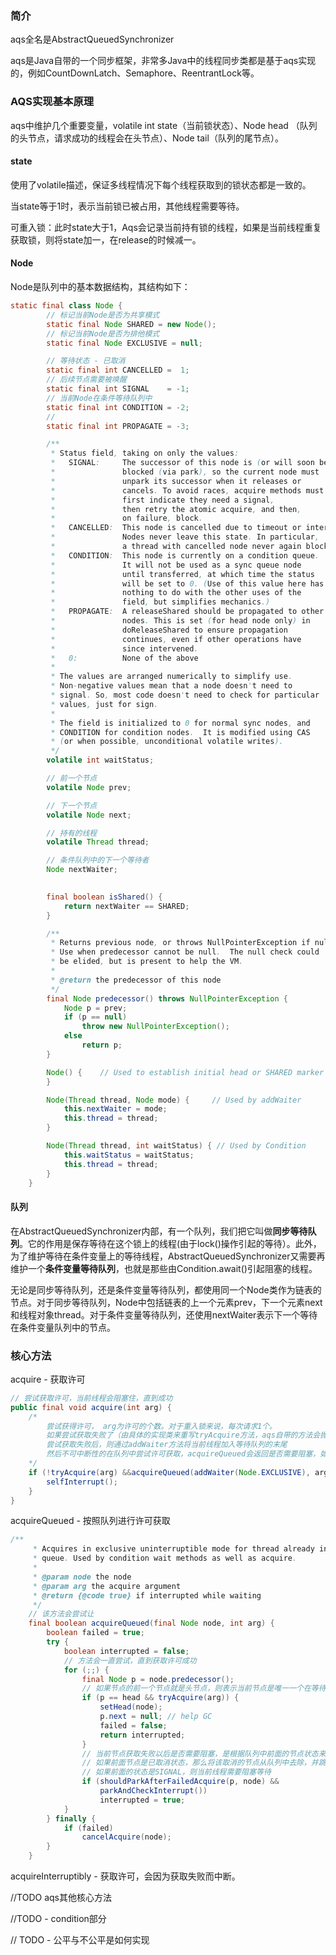 ### 简介

aqs全名是AbstractQueuedSynchronizer

aqs是Java自带的一个同步框架，非常多Java中的线程同步类都是基于aqs实现的，例如CountDownLatch、Semaphore、ReentrantLock等。

### AQS实现基本原理

aqs中维护几个重要变量，volatile int state（当前锁状态）、Node head （队列的头节点，请求成功的线程会在头节点）、Node tail（队列的尾节点）。

#### state

使用了volatile描述，保证多线程情况下每个线程获取到的锁状态都是一致的。

当state等于1时，表示当前锁已被占用，其他线程需要等待。

可重入锁：此时state大于1，Aqs会记录当前持有锁的线程，如果是当前线程重复获取锁，则将state加一，在release的时候减一。

#### Node

Node是队列中的基本数据结构，其结构如下：

```java
static final class Node {
        // 标记当前Node是否为共享模式
        static final Node SHARED = new Node();
        // 标记当前Node是否为排他模式
        static final Node EXCLUSIVE = null;

        // 等待状态 - 已取消
        static final int CANCELLED =  1;
        // 后续节点需要被唤醒
        static final int SIGNAL    = -1;
        // 当前Node在条件等待队列中
        static final int CONDITION = -2;
        // 
        static final int PROPAGATE = -3;

        /**
         * Status field, taking on only the values:
         *   SIGNAL:     The successor of this node is (or will soon be)
         *               blocked (via park), so the current node must
         *               unpark its successor when it releases or
         *               cancels. To avoid races, acquire methods must
         *               first indicate they need a signal,
         *               then retry the atomic acquire, and then,
         *               on failure, block.
         *   CANCELLED:  This node is cancelled due to timeout or interrupt.
         *               Nodes never leave this state. In particular,
         *               a thread with cancelled node never again blocks.
         *   CONDITION:  This node is currently on a condition queue.
         *               It will not be used as a sync queue node
         *               until transferred, at which time the status
         *               will be set to 0. (Use of this value here has
         *               nothing to do with the other uses of the
         *               field, but simplifies mechanics.)
         *   PROPAGATE:  A releaseShared should be propagated to other
         *               nodes. This is set (for head node only) in
         *               doReleaseShared to ensure propagation
         *               continues, even if other operations have
         *               since intervened.
         *   0:          None of the above
         *
         * The values are arranged numerically to simplify use.
         * Non-negative values mean that a node doesn't need to
         * signal. So, most code doesn't need to check for particular
         * values, just for sign.
         *
         * The field is initialized to 0 for normal sync nodes, and
         * CONDITION for condition nodes.  It is modified using CAS
         * (or when possible, unconditional volatile writes).
         */
        volatile int waitStatus;

        // 前一个节点
        volatile Node prev;

        // 下一个节点
        volatile Node next;

        // 持有的线程
        volatile Thread thread;

        // 条件队列中的下一个等待者
        Node nextWaiter;

        
        final boolean isShared() {
            return nextWaiter == SHARED;
        }

        /**
         * Returns previous node, or throws NullPointerException if null.
         * Use when predecessor cannot be null.  The null check could
         * be elided, but is present to help the VM.
         *
         * @return the predecessor of this node
         */
        final Node predecessor() throws NullPointerException {
            Node p = prev;
            if (p == null)
                throw new NullPointerException();
            else
                return p;
        }

        Node() {    // Used to establish initial head or SHARED marker
        }

        Node(Thread thread, Node mode) {     // Used by addWaiter
            this.nextWaiter = mode;
            this.thread = thread;
        }

        Node(Thread thread, int waitStatus) { // Used by Condition
            this.waitStatus = waitStatus;
            this.thread = thread;
        }
    }
```



#### 队列

在AbstractQueuedSynchronizer内部，有一个队列，我们把它叫做**同步等待队列**。它的作用是保存等待在这个锁上的线程(由于lock()操作引起的等待）。此外，为了维护等待在条件变量上的等待线程，AbstractQueuedSynchronizer又需要再维护一个**条件变量等待队列**，也就是那些由Condition.await()引起阻塞的线程。

无论是同步等待队列，还是条件变量等待队列，都使用同一个Node类作为链表的节点。对于同步等待队列，Node中包括链表的上一个元素prev，下一个元素next和线程对象thread。对于条件变量等待队列，还使用nextWaiter表示下一个等待在条件变量队列中的节点。



### 核心方法

acquire - 获取许可

```java
// 尝试获取许可，当前线程会阻塞住，直到成功
public final void acquire(int arg) {
    /*
    	尝试获得许可， arg为许可的个数。对于重入锁来说，每次请求1个。
    	如果尝试获取失败了（由具体的实现类来重写tryAcquire方法，aqs自带的方法会抛出异常）
    	尝试获取失败后，则通过addWaiter方法将当前线程加入等待队列的末尾
    	然后不可中断性的在队列中尝试许可获取，acquireQueued会返回是否需要阻塞，如果是，则使用selfInterrupt将当前线程阻塞。
    */ 
    if (!tryAcquire(arg) &&acquireQueued(addWaiter(Node.EXCLUSIVE), arg)){
        selfInterrupt();
    }
}
```

acquireQueued - 按照队列进行许可获取

```java
/**
     * Acquires in exclusive uninterruptible mode for thread already in
     * queue. Used by condition wait methods as well as acquire.
     *
     * @param node the node
     * @param arg the acquire argument
     * @return {@code true} if interrupted while waiting
     */
	// 该方法会尝试让
    final boolean acquireQueued(final Node node, int arg) {
        boolean failed = true;
        try {
            boolean interrupted = false;
            // 方法会一直尝试，直到获取许可成功
            for (;;) {
                final Node p = node.predecessor();
                // 如果节点的前一个节点就是头节点，则表示当前节点是唯一一个在等待的节点，那么将当前节点设置为头节点
                if (p == head && tryAcquire(arg)) {
                    setHead(node);
                    p.next = null; // help GC
                    failed = false;
                    return interrupted;
                }
                // 当前节点获取失败以后是否需要阻塞，是根据队列中前面的节点状态来决定的。
                // 如果前面节点是已取消状态，那么将该取消的节点从队列中去除，并跳过该节点
                // 如果前面的状态是SIGNAL，则当前线程需要阻塞等待
                if (shouldParkAfterFailedAcquire(p, node) &&
                    parkAndCheckInterrupt())
                    interrupted = true;
            }
        } finally {
            if (failed)
                cancelAcquire(node);
        }
    }
```

acquireInterruptibly - 获取许可，会因为获取失败而中断。

//TODO aqs其他核心方法

//TODO - condition部分

// TODO - 公平与不公平是如何实现





